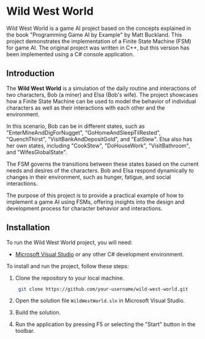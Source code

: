 # Wild West World
 
Wild West World is a game AI project based on the concepts explained in the book "Programming Game AI by Example" by Matt Buckland. This project demonstrates the implementation of a Finite State Machine (FSM) for game AI. The original project was written in C++, but this version has been implemented using a C# console application.

## Introduction

The **Wild West World** is a simulation of the daily routine and interactions of two characters, Bob (a miner) and Elsa (Bob's wife). The project showcases how a Finite State Machine can be used to model the behavior of individual characters as well as their interactions with each other and the environment.

In this scenario, Bob can be in different states, such as "EnterMineAndDigForNugget", "GoHomeAndSleepTilRested", "QuenchThirst", "VisitBankAndDepositGold", and "EatStew". Elsa also has her own states, including "CookStew", "DoHouseWork", "VisitBathroom", and "WifesGlobalState".

The FSM governs the transitions between these states based on the current needs and desires of the characters. Bob and Elsa respond dynamically to changes in their environment, such as hunger, fatigue, and social interactions.

The purpose of this project is to provide a practical example of how to implement a game AI using FSMs, offering insights into the design and development process for character behavior and interactions.

## Installation

To run the Wild West World project, you will need:

-   [Microsoft Visual Studio](https://visualstudio.microsoft.com/downloads/) or any other C# development environment.

To install and run the project, follow these steps:

1. Clone the repository to your local machine.

	```bash
	 git clone https://github.com/your-username/wild-west-world.git
	```

2. Open the solution file `WildWestWorld.sln` in Microsoft Visual Studio.
3.  Build the solution.
4. Run the application by pressing F5 or selecting the "Start" button in the toolbar.
